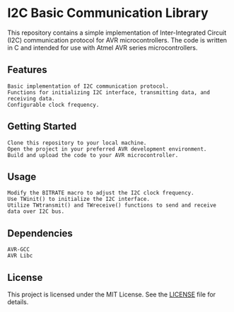 # I2C Basic Communication Library

This repository contains a simple implementation of Inter-Integrated Circuit (I2C) communication protocol for AVR microcontrollers. The code is written in C and intended for use with Atmel AVR series microcontrollers.
## Features

    Basic implementation of I2C communication protocol.
    Functions for initializing I2C interface, transmitting data, and receiving data.
    Configurable clock frequency.

## Getting Started

    Clone this repository to your local machine.
    Open the project in your preferred AVR development environment.
    Build and upload the code to your AVR microcontroller.

## Usage

    Modify the BITRATE macro to adjust the I2C clock frequency.
    Use TWinit() to initialize the I2C interface.
    Utilize TWtransmit() and TWreceive() functions to send and receive data over I2C bus.

## Dependencies

    AVR-GCC
    AVR Libc

## License

This project is licensed under the MIT License. See the [LICENSE](https://github.com/therealvoric/C-ATMega644P-LM75-TempSens/blob/main/LICENSE) file for details.

